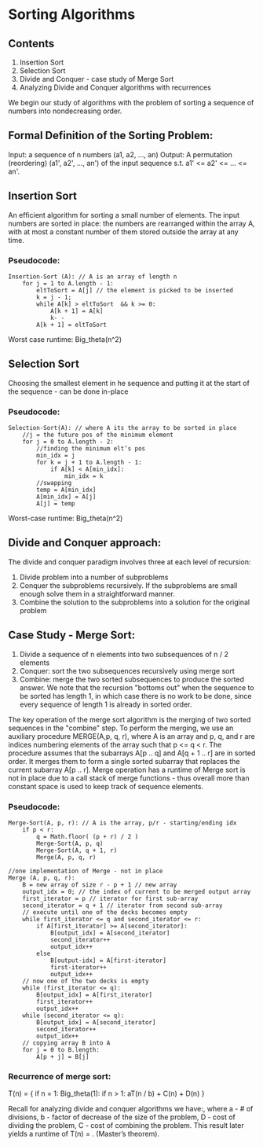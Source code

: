 # Sorting Algorithms
## Contents
1. Insertion Sort
2. Selection Sort
3. Divide and Conquer - case study of Merge Sort
4. Analyzing Divide and Conquer algorithms with recurrences

We begin our study of algorithms with the problem of sorting a sequence of numbers into nondecreasing order. 
## Formal Definition of the Sorting Problem:
Input: a sequence of n numbers (a1, a2, ..., an)
Output: A permutation (reordering) (a1', a2', ..., an') of the input sequence s.t. 
a1' <= a2' <= ... <= an'.

## Insertion Sort
An efficient algorithm for sorting a small number of elements. 
The input numbers are sorted in place: the numbers are rearranged within the array A, with at most a constant number of them stored outside the array at any time. 
### Pseudocode:
```
Insertion-Sort (A): // A is an array of length n
	for j = 1 to A.length - 1:
		eltToSort = A[j] // the element is picked to be inserted
		k = j - 1;
		while A[k] > eltToSort  && k >= 0:
			A[k + 1] = A[k]
			k- -
		A[k + 1] = eltToSort
```
Worst case runtime: Big_theta(n^2)

## Selection Sort
Choosing the smallest element in he sequence and putting it at the start of the sequence - can be done in-place
### Pseudocode:
```
Selection-Sort(A): // where A its the array to be sorted in place
	//j = the future pos of the minimum element
	for j = 0 to A.length - 2:
		//finding the minimum elt’s pos 
		min_idx = j
		for k = j + 1 to A.length - 1:
			if A[k] < A[min_idx]:
				min_idx = k
		//swapping
		temp = A[min_idx]
		A[min_idx] = A[j]
		A[j] = temp
```
Worst-case runtime: Big_theta(n^2)

## Divide and Conquer approach:
The divide and conquer paradigm involves three at each level of recursion:

1. Divide problem into a number of subproblems
2. Conquer the subproblems recursively. If the subproblems are small enough solve them in a straightforward manner.
3. Combine the solution to the subproblems into a solution for the original problem


## Case Study - Merge Sort:
1. Divide a sequence of n elements into two subsequences of n / 2 elements
2. Conquer: sort the two subsequences recursively using merge sort 
3. Combine: merge the two sorted subsequences to produce the sorted answer.
We note that the recursion "bottoms out" when the sequence to be sorted has length 1, in which case there is no work to be done, since every sequence of length 1 is already in sorted order. 

The key operation of the merge sort algorithm is the merging of two sorted sequences in the "combine" step. To perform the merging, we use an auxiliary procedure MERGE(A,p, q, r), where A is an array and p, q, and r are indices numbering elements of the array such that p <= q < r. The procedure assumes that the subarrays A[p .. q] and A[q + 1 .. r] are in sorted order. It merges them to form a single sorted subarray that replaces the current subarray A[p .. r]. Merge operation has a runtime of 
Merge sort is not in place due to a call stack of merge functions - thus overall more than constant space is used to keep track of sequence elements.
### Pseudocode:
```
Merge-Sort(A, p, r): // A is the array, p/r - starting/ending idx
	if p < r:
		q = Math.floor( (p + r) / 2 )
		Merge-Sort(A, p, q)
		Merge-Sort(A, q + 1, r)
		Merge(A, p, q, r)
```


```
//one implementation of Merge - not in place
Merge (A, p, q, r):
	B = new array of size r - p + 1 // new array
	output_idx = 0; // the index of current to be merged output array
	first_iterator = p // iterator for first sub-array
	second_iterator = q + 1 // iterator from second sub-array
	// execute until one of the decks becomes empty
	while first_iterator <= q and second_iterator <= r:
		if A[first_iterator] >= A[second_iterator]:
			B[output_idx] = A[second_iterator]
			second_iterator++
			output_idx++
		else 
			B[output-idx] = A[first-iterator]
			first-iterator++
			output_idx++
	// now one of the two decks is empty
	while (first_iterator <= q):
		B[output_idx] = A[first_iterator]
		first_iterator++	
		output_idx++
	while (second_iterator <= q):
		B[output_idx] = A[second_iterator]
		second_iterator++	
		output_idx++
	// copying array B into A
	for j = 0 to B.length:
		A[p + j] = B[j]
```

### Recurrence of merge sort:
T(n) = {
	if n = 1: Big_theta(1): 
	if n > 1: aT(n / b) + C(n) + D(n) 
}

Recall for analyzing divide and conquer algorithms we have:, 
where a - # of divisions, b - factor of decrease of the size of the problem,
D - cost of  dividing the problem, C - cost of combining the problem.
This result later yields a runtime of T(n) = . (Master’s theorem).
